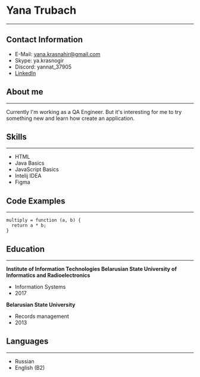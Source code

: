 # Yana Trubach
***
## Contact Information
- E-Mail: yana.krasnahir@gmail.com
- Skype: ya.krasnogir
-  Discord: yannat_37905
- [LinkedIn](https://www.linkedin.com/in/yana-trubach-633361271/)

## About me
***
Currently I'm working as a QA Engineer. But it's interesting for me to try something new and learn how create an application.

## Skills
***
- HTML
- Java Basics
- JavaScript Basics
- Intelij IDEA
- Figma

## Code Examples
***
```
multiply = function (a, b) {
  return a * b;
}
```

## Education
***
**Institute of Information Technologies Belarusian State University of Informatics and Radioelectronics**
- Information Systems 
- 2017

**Belarusian State University**
- Records management  
- 2013

## Languages
***
- Russian
- English (B2)
